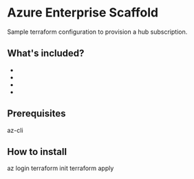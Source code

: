 

# Azure Enterprise Scaffold

Sample terraform configuration to provision a hub subscription.

## What's included?

- 
- 
- 
- 


## Prerequisites

az-cli

## How to install

az login
terraform init
terraform apply